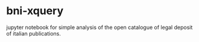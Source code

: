# bni-xquery
jupyter notebook for simple analysis of the open catalogue of legal deposit of italian publications.
